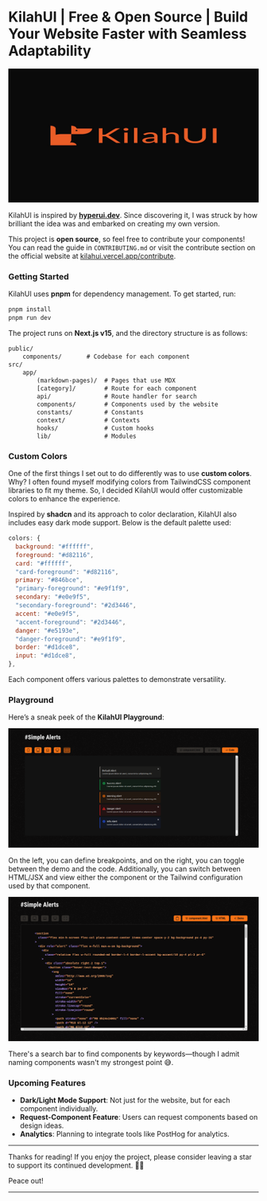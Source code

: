 # KilahUI | Free & Open Source | Build Your Website Faster with Seamless Adaptability

![KilahUI](./public/assets/logo-color.jpg)


KilahUI is inspired by **[hyperui.dev](https://hyperui.dev/)**. Since discovering it, I was struck by how brilliant the idea was and embarked on creating my own version.

This project is **open source**, so feel free to contribute your components! You can read the guide in `CONTRIBUTING.md` or visit the contribute section on the official website at [kilahui.vercel.app/contribute](https://kilahui.vercel.app/contribute).

### Getting Started

KilahUI uses **pnpm** for dependency management. To get started, run:

```bash
pnpm install
pnpm run dev
```

The project runs on **Next.js v15**, and the directory structure is as follows:

```plaintext
public/
    components/       # Codebase for each component
src/
    app/
        (markdown-pages)/  # Pages that use MDX
        [category]/        # Route for each component
        api/               # Route handler for search
        components/        # Components used by the website
        constants/         # Constants
        context/           # Contexts
        hooks/             # Custom hooks
        lib/               # Modules
```

### Custom Colors

One of the first things I set out to do differently was to use **custom colors**. Why? I often found myself modifying colors from TailwindCSS component libraries to fit my theme. So, I decided KilahUI would offer customizable colors to enhance the experience. 

Inspired by **shadcn** and its approach to color declaration, KilahUI also includes easy dark mode support. Below is the default palette used:

```javascript
colors: {
  background: "#ffffff",
  foreground: "#d82116",
  card: "#ffffff",
  "card-foreground": "#d82116",
  primary: "#846bce",
  "primary-foreground": "#e9f1f9",
  secondary: "#e0e9f5",
  "secondary-foreground": "#2d3446",
  accent: "#e0e9f5",
  "accent-foreground": "#2d3446",
  danger: "#e5193e",
  "danger-foreground": "#e9f1f9",
  border: "#d1dce8",
  input: "#d1dce8",
},
```

Each component offers various palettes to demonstrate versatility.

### Playground

Here’s a sneak peek of the **KilahUI Playground**:

![KilahUI playground](./public/assets/1.png)

On the left, you can define breakpoints, and on the right, you can toggle between the demo and the code. Additionally, you can switch between HTML/JSX and view either the component or the Tailwind configuration used by that component.

![KilahUI playground](./public/assets/2.png)

There's a search bar to find components by keywords—though I admit naming components wasn't my strongest point 😅.

### Upcoming Features

- **Dark/Light Mode Support**: Not just for the website, but for each component individually.
- **Request-Component Feature**: Users can request components based on design ideas.
- **Analytics**: Planning to integrate tools like PostHog for analytics.

---

Thanks for reading! If you enjoy the project, please consider leaving a star to support its continued development. 🙏✨

Peace out!

---